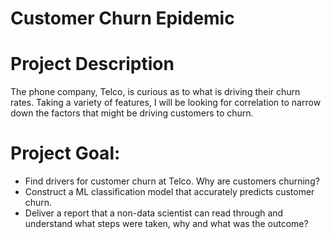 # Customer Churn Epidemic

# Project Description

The phone company, Telco, is curious as to what is driving their churn rates. Taking a variety of features, I will be looking for correlation to narrow down the factors that might be driving customers to churn.

# Project Goal:

* Find drivers for customer churn at Telco. Why are customers churning?
* Construct a ML classification model that accurately predicts customer churn.
* Deliver a report that a non-data scientist can read through and understand what steps were taken, why and what was the outcome?

